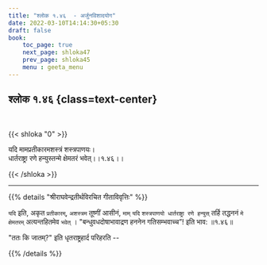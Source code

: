 ```yaml
---
title: "श्लोक १.४६  - अर्जुनविशादयोग"
date: 2022-03-10T14:14:30+05:30
draft: false
book:
    toc_page: true
    next_page: shloka47
    prev_page: shloka45
    menu : geeta_menu
---
```




## श्लोक १.४६ {class=text-center}

<br/>

{{< shloka  "0"  >}}

यदि मामप्रतीकारमशस्त्रं शस्त्रपाणयः।  
धार्तराष्ट्रा रणे हन्युस्तन्मे क्षेमतरं भवेत्।।१.४६।।

{{< /shloka >}}

---

{{% details "श्रीराघवेन्द्रतीर्थविरचित गीताविवृत्तिः" %}}

`यदि` इति, अकृत `प्रतीकारम्‌`, `अशस्त्रम` तूष्णीं आसीनं,
`माम्‌` `यदि` `शस्त्रपाणयो धार्तराष्ट्रा रणे हन्युस्‌` तर्हि
तद्धननं `मे क्षेमतरम्‌` अत्यन्तहितमेव `भवेत्‌` ।
"बन्धुवधदोषाभावाद्रण हननेन गतिसम्भवाच्च”! इति भाव: ॥१.४६॥

"ततः कि जातम्‌?" इति धृतराष्ट्रहार्द परिहरति --


{{% /details %}}

